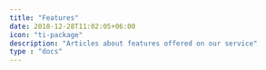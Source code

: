 ```yaml
---
title: "Features"
date: 2018-12-28T11:02:05+06:00
icon: "ti-package"
description: "Articles about features offered on our service"
type : "docs"
---
```

